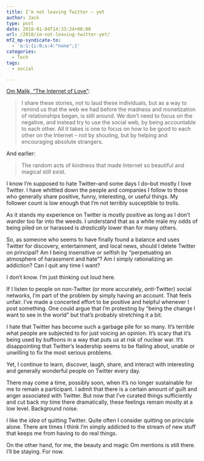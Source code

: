 ```yaml
---
title: I’m not leaving Twitter – yet
author: Jack
type: post
date: 2018-01-04T14:33:24+00:00
url: /2018/im-not-leaving-twitter-yet/
mf2_mp-syndicate-to:
  - 'a:1:{i:0;s:4:"none";}'
categories:
  - Tech
tags:
  - social

---
```

[Om Malik, &#8220;The Internet of Love&#8221;][1]:

> I share these stories, not to laud these individuals, but as a way to remind us that the web we had before the madness and monetization of relationships began, is still around. We don’t need to focus on the negative, and instead try to use the social web, by being accountable to each other. All it takes is one to focus on how to be good to each other on the Internet – not by shouting, but by helping and encouraging absolute strangers.

And earlier:

> The random acts of kindness that made Internet so beautiful and magical still exist.

I know I&#8217;m supposed to hate Twitter&#8211;and some days I do&#8211;but mostly I love Twitter. I have whittled down the people and companies I follow to those who generally share positive, funny, interesting, or useful things. My follower count is low enough that I&#8217;m not terribly susceptible to trolls.

As it stands my experience on Twitter is mostly positive as long as I don&#8217;t wander too far into the weeds. I understand that as a white male my odds of being piled on or harassed is _drastically_ lower than for many others.

So, as someone who seems to have finally found a balance and uses Twitter for discovery, entertainment, and local news, should I delete Twitter on principal? Am I being insensitive or selfish by &#8220;perpetuating an atmosphere of harassment and hate&#8221;? Am I simply rationalizing an addiction? Can I quit any time I want?

I don&#8217;t know. I&#8217;m just thinking out loud here.

If I listen to people on non-Twitter (or more accurately, _anti_-Twitter) social networks, I&#8217;m part of the problem by simply having an account. That feels unfair. I&#8217;ve made a concerted effort to be positive and helpful whenever I post something. One could argue that I&#8217;m protesting by &#8220;being the change I want to see in the world&#8221; but that&#8217;s probably stretching it a bit.

I hate that Twitter has become such a garbage pile for so many. It&#8217;s terrible what people are subjected to for just voicing an opinion. It&#8217;s scary that it&#8217;s being used by buffoons in a way that puts us at risk of nuclear war. It&#8217;s disappointing that Twitter&#8217;s leadership seems to be flailing about, unable or unwilling to fix the most serious problems.

Yet, I continue to learn, discover, laugh, share, and interact with interesting and generally wonderful people on Twitter every day.

There may come a time, possibly soon, when it&#8217;s no longer sustainable for me to remain a participant. I admit that there is a certain amount of guilt and anger associated with Twitter. But now that I&#8217;ve curated things sufficiently and cut back my time there dramatically, these feelings remain mostly at a low level. Background noise.

I like the _idea_ of quitting Twitter. Quite often I consider quitting on principle alone. There are times I think I&#8217;m simply addicted to the stream of new stuff that keeps me from having to do real things.

On the other hand, for me, the beauty and magic Om mentions is still there. I&#8217;ll be staying. For now.

 [1]: https://om.co/2018/01/03/the-internet-of-love/amp/?__twitter_impression=true